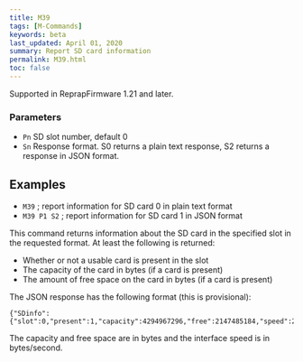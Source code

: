 ```yaml
---
title: M39
tags: [M-Commands] 
keywords: beta 
last_updated: April 01, 2020 
summary: Report SD card information 
permalink: M39.html
toc: false 
---
```



Supported in ReprapFirmware 1.21 and later.

### Parameters

* `Pn` SD slot number, default 0
* `Sn` Response format. S0 returns a plain text response, S2 returns a response in JSON format.

## Examples

* `M39`   ; report information for SD card 0 in plain text format
* `M39 P1 S2` ; report information for SD card 1 in JSON format

This command returns information about the SD card in the specified slot in the requested format. At least the following is returned:

* Whether or not a usable card is present in the slot
* The capacity of the card in bytes (if a card is present)
* The amount of free space on the card in bytes (if a card is present)

The JSON response has the following format (this is provisional):

```
{"SDinfo":{"slot":0,"present":1,"capacity":4294967296,"free":2147485184,"speed":20971520}}
```

The capacity and free space are in bytes and the interface speed is in bytes/second.

